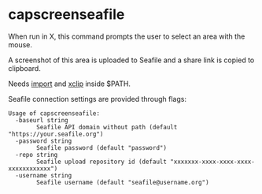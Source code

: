 # capscreenseafile

When run in X, this command prompts the user to select an area with the mouse.

A screenshot of this area is uploaded to Seafile and a share link is copied to clipboard.

Needs [import](http://www.imagemagick.org/script/import.php) and [xclip](https://github.com/astrand/xclip) inside $PATH.

Seafile connection settings are provided through flags:

```
Usage of capscreenseafile:
  -baseurl string
    	Seafile API domain without path (default "https://your.seafile.org")
  -password string
    	Seafile password (default "password")
  -repo string
    	Seafile upload repository id (default "xxxxxxx-xxxx-xxxx-xxxx-xxxxxxxxxxxx")
  -username string
    	Seafile username (default "seafile@username.org")
```
